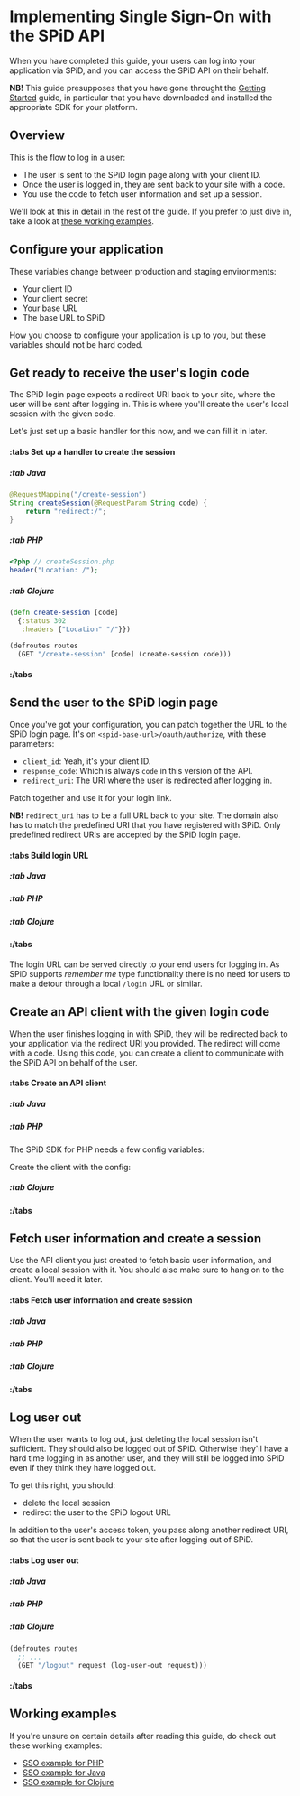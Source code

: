 # Implementing Single Sign-On with the SPiD API

When you have completed this guide, your users can log into your
application via SPiD, and you can access the SPiD API on their
behalf.

**NB!** This guide presupposes that you have gone throught the
[Getting Started](/getting-started/) guide, in particular that you have
downloaded and installed the appropriate SDK for your platform.

## Overview

This is the flow to log in a user:

- The user is sent to the SPiD login page along with your client ID.
- Once the user is logged in, they are sent back to your site with a code.
- You use the code to fetch user information and set up a session.

We'll look at this in detail in the rest of the guide. If you prefer
to just dive in, take a look at
[these working examples](#Working%20examples).

## Configure your application

These variables change between production and staging environments:

- Your client ID
- Your client secret
- Your base URL
- The base URL to SPiD

How you choose to configure your application is up to you, but
these variables should not be hard coded.

## Get ready to receive the user's login code

The SPiD login page expects a redirect URI back to your site, where
the user will be sent after logging in. This is where you'll
create the user's local session with the given code.

Let's just set up a basic handler for this now, and we can fill it
in later.

#### :tabs Set up a handler to create the session

##### :tab Java

```java
@RequestMapping("/create-session")
String createSession(@RequestParam String code) {
    return "redirect:/";
}
```

##### :tab PHP

```php
<?php // createSession.php
header("Location: /");
```

##### :tab Clojure

```clj
(defn create-session [code]
  {:status 302
   :headers {"Location" "/"}})

(defroutes routes
  (GET "/create-session" [code] (create-session code)))
```

#### :/tabs

## Send the user to the SPiD login page

Once you've got your configuration, you can patch together the URL
to the SPiD login page. It's on `<spid-base-url>/oauth/authorize`,
with these parameters:

- `client_id`: Yeah, it's your client ID.
- `response_code`: Which is always `code` in this version of the API.
- `redirect_uri`: The URI where the user is redirected after logging in.

Patch together and use it for your login link.

**NB!** `redirect_uri` has to be a full URL back to your site.
The domain also has to match the predefined URI that you have
registered with SPiD. Only predefined redirect URIs are accepted by
the SPiD login page.

#### :tabs Build login URL

##### :tab Java

<spid-example lang="java" src="/sso/src/main/java/SingleSignOnController.java" title="Build login URL"/>

##### :tab PHP

<spid-example lang="php" src="/sso/index.php" title="Build login URL"/>

##### :tab Clojure

<spid-example lang="clj" src="/sso/src/spid_clojure_sso_example/core.clj" title="Build login URL"/>

#### :/tabs

The login URL can be served directly to your end users for logging in. As
SPiD supports *remember me* type functionality there is no need for
users to make a detour through a local `/login` URL or similar.

## Create an API client with the given login code

When the user finishes logging in with SPiD, they will be redirected
back to your application via the redirect URI you provided. The
redirect will come with a code. Using this code, you can create a
client to communicate with the SPiD API on behalf of the user.

#### :tabs Create an API client

##### :tab Java

<spid-example lang="java" src="/sso/src/main/java/SingleSignOnController.java" title="Create user client"/>

##### :tab PHP

The SPiD SDK for PHP needs a few config variables:

<spid-example lang="php" src="/sso/config.php.sample" title="SDK variables"/>

Create the client with the config:

<spid-example lang="php" src="/sso/createSession.php" title="Create user client"/>

##### :tab Clojure

<spid-example lang="clj" src="/sso/src/spid_clojure_sso_example/core.clj" title="Create user client"/>

#### :/tabs

## Fetch user information and create a session

Use the API client you just created to fetch basic user information,
and create a local session with it. You should also make sure to hang
on to the client. You'll need it later.

#### :tabs Fetch user information and create session

##### :tab Java

<spid-example lang="java" src="/sso/src/main/java/SingleSignOnController.java" title="Fetch user information and add to session"/>

##### :tab PHP

<spid-example lang="php" src="/sso/createSession.php" title="Fetch user information and add to session"/>

##### :tab Clojure

<spid-example lang="clj" src="/sso/src/spid_clojure_sso_example/core.clj" title="Fetch user information and add to session"/>

#### :/tabs

## Log user out

When the user wants to log out, just deleting the local session isn't
sufficient. They should also be logged out of SPiD. Otherwise they'll have a
hard time logging in as another user, and they will still be logged into SPiD
even if they think they have logged out.

To get this right, you should:

- delete the local session
- redirect the user to the SPiD logout URL

In addition to the user's access token, you pass along another
redirect URI, so that the user is sent back to your site after
logging out of SPiD.

#### :tabs Log user out

##### :tab Java

<spid-example lang="java" src="/sso/src/main/java/SingleSignOnController.java" title="Log user out"/>

##### :tab PHP

<spid-example lang="php" src="/sso/logout.php" title="Log user out"/>

##### :tab Clojure

<spid-example lang="clj" src="/sso/src/spid_clojure_sso_example/core.clj" title="Log user out"/>

```clj
(defroutes routes
  ;; ...
  (GET "/logout" request (log-user-out request)))
```

#### :/tabs

## Working examples

If you're unsure on certain details after reading this guide, do check
out these working examples:

- [SSO example for PHP](#?)
- [SSO example for Java](#?)
- [SSO example for Clojure](#?)
